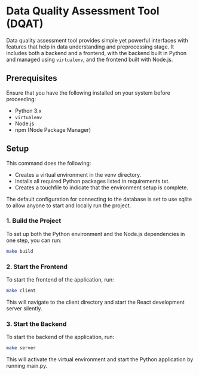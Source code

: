 # Data Quality Assessment Tool (DQAT)

Data quality assessment tool provides simple yet powerful interfaces with features that help in data understanding and preprocessing stage. It includes both a backend and a frontend, with the backend built in Python and managed using `virtualenv`, and the frontend built with Node.js.

## Prerequisites

Ensure that you have the following installed on your system before proceeding:

- Python 3.x
- `virtualenv`
- Node.js
- npm (Node Package Manager)

## Setup

This command does the following:
- Creates a virtual environment in the venv directory.
- Installs all required Python packages listed in requirements.txt.
- Creates a touchfile to indicate that the environment setup is complete.

The default configuration for connecting to the database is set to use sqlite to allow anyone to start and locally run the project.

### 1. Build the Project
To set up both the Python environment and the Node.js dependencies in one step, you can run:

```bash
make build
```


### 2. Start the Frontend
To start the frontend of the application, run:

```bash
make client
```
This will navigate to the client directory and start the React development server silently.

### 3. Start the Backend
To start the backend of the application, run:

```bash
make server
```
This will activate the virtual environment and start the Python application by running main.py.